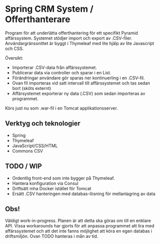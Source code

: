 # Spring CRM System / Offerthanterare

Program för att underlätta offerthantering för ett specifikt Pyramid affärssystem. Systemet stödjer import och export av .CSV-filer.
Användargränssnittet är byggt i Thymeleaf med lite hjälp av lite Javascript och CSS.

Översikt:
* Importerar .CSV-data från affärssystemet. 
* Publicerar data via controller och sparar i en List<Offer>.
* Förändringar användare gör sparas ner kontinuerling i en .CSV-fil.
* Ovan fil importeras vid satt intervall till affärssystemet och tas sedan bort (sköts externt)
* Affärsystemet exporterar ny data (.CSV) som sedan importeras av programmet.

Körs just nu som .war-fil i en Tomcat applikationsserver.

## Verktyg och teknologier

* Spring
* Thymeleaf
* JavaScript/CSS/HTML
* Commons CSV

## TODO / WIP
* Ordentlig front-end som inte bygger på Thymeleaf.
* Hantera konfiguration via Consul
* Driftsätt mha Docker istället för Tomcat
* Ersätt .CSV hanteringen med databas-lösning för mellanlagring av data

## Obs!
Väldigt work-in-progress. Planen är att detta ska göras om till en enklare API. Vissa workarounds har gjorts för att anpassa programmet att lira med affärssystemet och att det inte fanns möjlighet att köra en egen databas i driftsmiljön.
Ovan TODO hanteras i mån av tid.